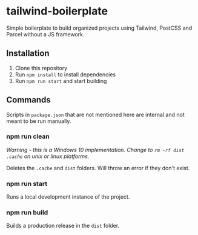 # tailwind-boilerplate
Simple boilerplate to build organized projects using Tailwind, PostCSS and Parcel without a JS framework.

## Installation
1. Clone this repository
2. Run `npm install` to install dependencies
3. Run `npm run start` and start building

## Commands
Scripts in `package.json` that are not mentioned here are internal and not meant to be run manually.

### npm run clean
*Warning - this is a Windows 10 implementation. Change to `rm -rf dist .cache` on unix or linux platforms.*

Deletes the `.cache` and `dist` folders.  Will throw an error if they don't exist.

### npm run start

Runs a local development instance of the project.

### npm run build

Builds a production release in the `dist` folder.

